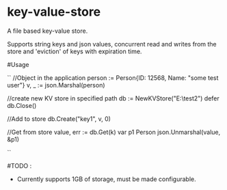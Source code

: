 # key-value-store
A file based key-value store.

Supports string keys and json values, concurrent read and writes from the store and 'eviction' of keys with expiration time.

#Usage

``
  //Object in the application
  person := Person{ID: 12568, Name: "some test user"}
  v, _ := json.Marshal(person)
  
  //create new KV store in specified path
	db := NewKVStore("E:\\test2")
	defer db.Close()
  
  //Add to store
  db.Create("key1", v, 0)
  
  //Get from store
  value, err := db.Get(k)
  var p1 Person
	json.Unmarshal(value, &p1)
  
  ``

#TODO :

- Currently supports 1GB of storage, must be made configurable.

